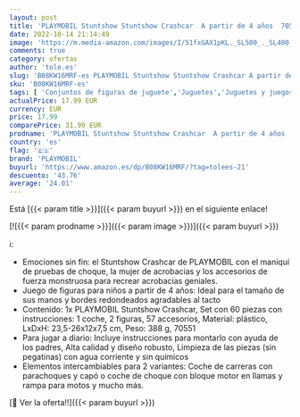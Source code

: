 ```yaml
---
layout: post
title: 'PLAYMOBIL Stuntshow Stuntshow Crashcar  A partir de 4 años  70551 '
date: 2022-10-14 21:14:49
image: 'https://m.media-amazon.com/images/I/51fxGAX1pKL._SL500_._SL400_.jpg'
comments: true
category: ofertas
author: 'tole.es'
slug: 'B08KW16MRF-es PLAYMOBIL Stuntshow Stuntshow Crashcar A partir de 4 años...'
sku: 'B08KW16MRF-es'
tags: [ 'Conjuntos de figuras de juguete','Juguetes','Juguetes y juegos','Muñecos y figuras','playmobil','🇪🇸', ]
actualPrice: 17.99 EUR
currency: EUR
price: 17.99
comparePrice: 31.99 EUR
prodname: 'PLAYMOBIL Stuntshow Stuntshow Crashcar  A partir de 4 años  70551 '
country: 'es'
flag: '🇪🇸'
brand: 'PLAYMOBIL'
buyurl: 'https://www.amazon.es/dp/B08KW16MRF/?tag=tolees-21'
descuento: '43.76'
average: '24.01'
---
```


Está [{{< param title >}}]({{< param buyurl >}}) en el siguiente enlace!

[![{{< param prodname >}}]({{< param image >}})]({{< param buyurl >}})

ℹ️:

- Emociones sin fin: el Stuntshow Crashcar de PLAYMOBIL con el maniquí de pruebas de choque, la mujer de acrobacias y los accesorios de fuerza monstruosa para recrear acrobacias geniales.
- Juego de figuras para niños a partir de 4 años: Ideal para el tamaño de sus manos y bordes redondeados agradables al tacto
- Contenido: 1x PLAYMOBIL Stuntshow Crashcar, Set con 60 piezas con instrucciones: 1 coche, 2 figuras, 57 accesorios, Material: plástico, LxDxH: 23,5-26x12x7,5 cm, Peso: 388 g, 70551
- Para jugar a diario: Incluye instrucciones para montarlo con ayuda de los padres, Alta calidad y diseño robusto, Limpieza de las piezas (sin pegatinas) con agua corriente y sin químicos
- Elementos intercambiables para 2 variantes: Coche de carreras con parachoques y capó o coche de choque con bloque motor en llamas y rampa para motos y mucho más.

[🛒 Ver la oferta!!]({{< param buyurl >}})
